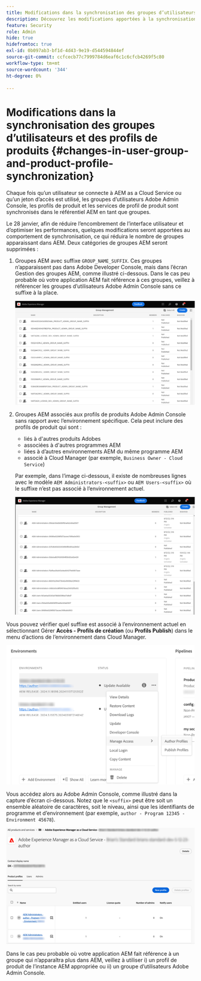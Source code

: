 ```yaml
---
title: Modifications dans la synchronisation des groupes d’utilisateurs et des profils de produits
description: Découvrez les modifications apportées à la synchronisation des groupes d’utilisateurs et des profils de produits dans AEM as a Cloud Service
feature: Security
role: Admin
hide: true
hidefromtoc: true
exl-id: 0b097ab3-bf1d-4d43-9e19-d544594844ef
source-git-commit: ccfcecb77c7999784d6eaf6c1c6cfcb4269f5c80
workflow-type: tm+mt
source-wordcount: '344'
ht-degree: 0%

---
```


# Modifications dans la synchronisation des groupes d’utilisateurs et des profils de produits {#changes-in-user-group-and-product-profile-synchronization}

Chaque fois qu’un utilisateur se connecte à AEM as a Cloud Service ou qu’un jeton d’accès est utilisé, les groupes d’utilisateurs Adobe Admin Console, les profils de produit et les services de profil de produit sont synchronisés dans le référentiel AEM en tant que groupes.

Le 28 janvier, afin de réduire l’encombrement de l’interface utilisateur et d’optimiser les performances, quelques modifications seront apportées au comportement de synchronisation, ce qui réduira le nombre de groupes apparaissant dans AEM. Deux catégories de groupes AEM seront supprimées :

1. Groupes AEM avec suffixe `GROUP_NAME_SUFFIX`. Ces groupes n’apparaissent pas dans Adobe Developer Console, mais dans l’écran Gestion des groupes AEM, comme illustré ci-dessous. Dans le cas peu probable où votre application AEM fait référence à ces groupes, veillez à référencer les groupes d’utilisateurs Adobe Admin Console sans ce suffixe à la place.

   ![Groupes supprimés 1](/help/security/assets/removed-groups-1.png)

1. Groupes AEM associés aux profils de produits Adobe Admin Console sans rapport avec l’environnement spécifique. Cela peut inclure des profils de produit qui sont :

   * liés à d&#39;autres produits Adobes
   * associées à d&#39;autres programmes AEM
   * liées à d’autres environnements AEM du même programme AEM
   * associé à Cloud Manager (par exemple, `Business Owner - Cloud Service`)

   Par exemple, dans l’image ci-dessous, il existe de nombreuses lignes avec le modèle `AEM Administrators-<suffix>` ou `AEM Users-<suffix>` où le suffixe n’est pas associé à l’environnement actuel.

   ![Groupes supprimés 2](/help/security/assets/removed-groups-2.png)

Vous pouvez vérifier quel suffixe est associé à l’environnement actuel en sélectionnant Gérer **Accès - Profils de création** (ou **Profils Publish**) dans le menu d’actions de l’environnement dans Cloud Manager.

![Vérifier les suffixes](/help/security/assets/suffix-check.png)

Vous accédez alors au Adobe Admin Console, comme illustré dans la capture d’écran ci-dessous. Notez que le `<suffix>` peut être soit un ensemble aléatoire de caractères, soit le niveau, ainsi que les identifiants de programme et d’environnement (par exemple, `author - Program 12345 - Environment 45678`).

![Suffixes dans l’Admin Console ](/help/security/assets/admin-console-profile-suffixes.png)

Dans le cas peu probable où votre application AEM fait référence à un groupe qui n’apparaîtra plus dans AEM, veillez à utiliser i) un profil de produit de l’instance AEM appropriée ou ii) un groupe d’utilisateurs Adobe Admin Console.


